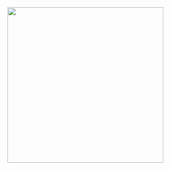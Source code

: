 <p>
  <img src="https://api.vaunt.dev/v1/github/entities/jeevanyoganand/achievements?format=svg&limit=3" width="350" />
</p>
<!--
&lt;--- Readme.md Snippet without images Start ---&gt;
## Tech Stack
JeevanYoganand/jeevanyoganand is built on the following main stack:



Full tech stack [here](/techstack.md)

&lt;--- Readme.md Snippet without images End ---&gt;

&lt;--- Readme.md Snippet with images Start ---&gt;
## Tech Stack
JeevanYoganand/jeevanyoganand is built on the following main stack:



Full tech stack [here](/techstack.md)

&lt;--- Readme.md Snippet with images End ---&gt;
-->
<div align="center">

# Tech Stack File
![](https://img.stackshare.io/repo.svg "repo") [JeevanYoganand/jeevanyoganand](https://github.com/JeevanYoganand/jeevanyoganand)![](https://img.stackshare.io/public_badge.svg "public")
<br/><br/>
|1<br/>Tools used|06/30/24 <br/>Report generated|
|------|------|
</div>

## <img src='https://img.stackshare.io/devops.svg'/> DevOps (1)
<table><tr>
  <td align='center'>
  <img width='36' height='36' src='https://img.stackshare.io/service/1046/git.png' alt='Git'>
  <br>
  <sub><a href="http://git-scm.com/">Git</a></sub>
  <br>
  <sub></sub>
</td>

</tr>
</table>

<br/>
<div align='center'>

Generated via [Stack File](https://github.com/marketplace/stack-file)
